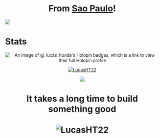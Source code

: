 
<div align="center">
<h1>From <a href="https://en.wikipedia.org/wiki/S%C3%A3o_Paulo">Sao Paulo</a>!</h1>
</div>

[![](https://cloud-8ohhqgghu-hack-club-bot.vercel.app/0image.png)](https://www.tripadvisor.com/Attraction_Review-g303631-d550339-Reviews-Paulista_Avenue-Sao_Paulo_State_of_Sao_Paulo.html#/media-atf/550339/412735725:p/?albumid=-160&type=0&category=-160)

<h1></h1>

# Stats

<p align="center">
  <img alt="An image of @_lucas_honda's Holopin badges, which is a link to view their full Holopin profile" src="https://holopin.me/_lucas_honda" />
</p>

<p align="center"><a href="https://github.com/ryo-ma/github-profile-trophy">
  <img src="https://github-profile-trophy.vercel.app/?username=LucasHT22&column=8&margin-w=10&no-frame=true" alt="LucasHT22"/></a>
</p>

<p align="center">
  <a href="https://github.com/ryo-ma/github-profile-trophy"></a>
</p>

<p align="center">
  <img src="https://github-readme-stats.vercel.app/api?username=LucasHT22&count_private=true&show_icons=true&theme=tokyonight&include_all_commits=true"/>
</p>

<h1 align="center">
  It takes a long time to build something good
  <br /><br />
  <img src="https://github-readme-stats.hackclub.dev/api/wakatime?username=1083&api_domain=hackatime.hackclub.com&theme=darcula&custom_title=Hackatime+Stats&layout=compact&cache_seconds=0&langs_count=8" alt="LucasHT22"/></a>
</h1>

